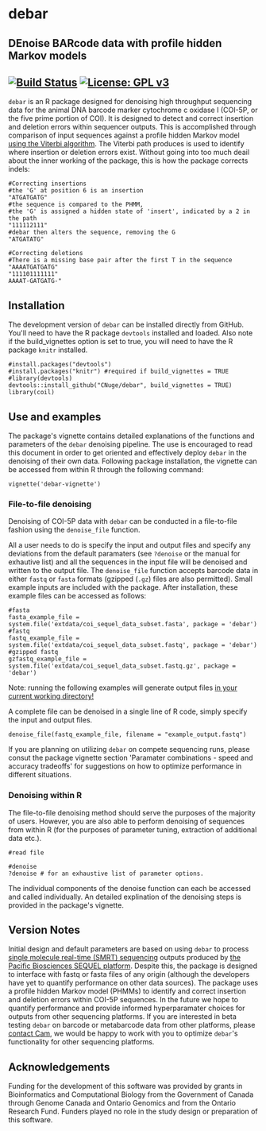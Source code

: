 # debar
## DEnoise BARcode data with profile hidden Markov models 
[![Build Status](https://travis-ci.com/CNuge/debar.svg?token=H6eQaqsE1kLqYX3zZ1Xz&branch=master)](https://travis-ci.com/CNuge/debar)
[![License: GPL v3](https://img.shields.io/badge/License-GPL%20v3-blue.svg)](http://www.gnu.org/licenses/gpl-3.0)
--------------------------------------------------------

`debar` is an R package designed for denoising high throughput sequencing data for the animal DNA barcode marker cytochrome c oxidase I (COI-5P, or the five prime portion of COI). It is designed to detect and correct insertion and deletion errors within sequencer outputs. This is accomplished through comparison of input sequences against a profile hidden Markov model [using the Viterbi algorithm](https://en.wikipedia.org/wiki/Viterbi_algorithm). The Viterbi path produces is used to identify where insertion or deletion errors exist. Without going into too much deail about the inner working of the package, this is how the package corrects indels:

```
#Correcting insertions
#the 'G' at position 6 is an insertion
"ATGATGATG"
#the sequence is compared to the PHMM, 
#the 'G' is assigned a hidden state of 'insert', indicated by a 2 in the path
"111112111"
#debar then alters the sequence, removing the G
"ATGATATG"

#Correcting deletions
#There is a missing base pair after the first T in the sequence
"AAAATGATGATG"
"111101111111"
AAAAT-GATGATG-"
```

## Installation

The development version of `debar` can be installed directly from GitHub. You'll need to have the R package `devtools` installed and loaded. Also note if the build_vignettes option is set to true, you will need to have the R package `knitr` installed.

```
#install.packages("devtools")
#install.packages("knitr") #required if build_vignettes = TRUE
#library(devtools) 
devtools::install_github("CNuge/debar", build_vignettes = TRUE)
library(coil)
```
## Use and examples

The package's vignette contains detailed explanations of the functions and parameters of the `debar` denoising pipeline. The use is encouraged to read this document in order to get oriented and effectively deploy `debar` in the denoising of their own data. Following package installation, the vignette can be accessed from within R through the following command:
```
vignette('debar-vignette')
```

### File-to-file denoising
Denoising of COI-5P data with `debar` can be conducted in a file-to-file fashion using the `denoise_file` function. 

All a user needs to do is specify the input and output files and specify any deviations from the default paramaters (see `?denoise` or the manual for exhautive list) and all the sequences in the input file will be denoised and written to the output file. The `denoise_file` function accepts barcode data in either `fastq` or `fasta` formats (gzipped (`.gz`) files are also permitted). Small example inputs are included with the package. After installation, these example files can be accessed as follows:

```
#fasta
fasta_example_file = system.file('extdata/coi_sequel_data_subset.fasta', package = 'debar')
#fastq
fastq_example_file = system.file('extdata/coi_sequel_data_subset.fastq', package = 'debar')
#gzipped fastq
gzfastq_example_file = system.file('extdata/coi_sequel_data_subset.fastq.gz', package = 'debar')
```
Note: running the following examples will generate output files [in your current working directory!](https://support.rstudio.com/hc/en-us/articles/200711843-Working-Directories-and-Workspaces)

A complete file can be denoised in a single line of R code, simply specify the input and output files.
```
denoise_file(fastq_example_file, filename = "example_output.fastq")
```
If you are planning on utilizing `debar` on compete sequencing runs, please consut the package vignette section 'Paramater combinations - speed and accuracy tradeoffs' for suggestions on how to optimize performance in different situations.

### Denoising within R

The file-to-file denoising method should serve the purposes of the majority of users. However, you are also able to perform denoising of sequences from within R (for the purposes of parameter tuning, extraction of additional data etc.).


```
#read file
```

```
#denoise
?denoise # for an exhaustive list of parameter options.
```

The individual components of the denoise function can each be accessed and called individually. An detailed explination of the denoising steps is provided in the package's vignette.

## Version Notes

Initial design and default parameters are based on using `debar` to process [single molecule real-time (SMRT) sequencing](https://www.pacb.com/smrt-science/smrt-sequencing/) outputs produced by [the Pacific Biosciences SEQUEL platform](https://www.pacb.com/products-and-services/sequel-system/). Despite this, the package is designed to interface with fastq or fasta files of any origin (although the developers have yet to quantify performance on other data sources). The package uses a profile hidden Markov model (PHMMs) to identify and correct insertion and deletion errors within COI-5P sequences. In the future we hope to quantify performance and provide informed hyperparamater choices for outputs from other sequencing platforms. If you are interested in beta testing `debar` on barcode or metabarcode data from other platforms, please [contact Cam](https://cnuge.github.io), we would be happy to work with you to optimize `debar`'s functionality for other sequencing platforms.

## Acknowledgements

Funding for the development of this software was provided by grants in Bioinformatics and Computational Biology from the Government of Canada through Genome Canada and Ontario Genomics and from the Ontario Research Fund. Funders played no role in the study design or preparation of this software.
